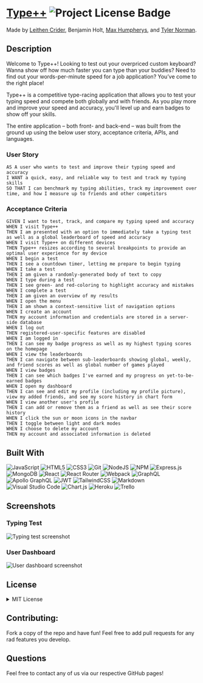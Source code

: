 # [Type++](https://typeplusplus.herokuapp.com/) ![Project License Badge](https://img.shields.io/badge/license-MIT-brightgreen)

Made by <a href="https://github.com/Thenlie">Leithen Crider</a>, Benjamin Holt, <a href="https://github.com/maxh1231">Max Humpherys</a>, and <a href="https://github.com/t-norm">Tyler Norman</a>.

## Description

Welcome to Type++! Looking to test out your overpriced custom keyboard? Wanna show off how much faster you can type than your buddies? Need to find out your words-per-minute speed for a job application? You’ve come to the right place!

Type++ is a competitive type-racing application that allows you to test your typing speed and compete both globally and with friends. As you play more and improve your speed and accuracy, you'll level up and earn badges to show off your skills.

The entire application – both front- and back-end – was built from the ground up using the below user story, acceptance criteria, APIs, and languages.

### User Story

```
AS A user who wants to test and improve their typing speed and accuracy
I WANT a quick, easy, and reliable way to test and track my typing skills
SO THAT I can benchmark my typing abilities, track my improvement over time, and how I measure up to friends and other competitors
```

### Acceptance Criteria

```
GIVEN I want to test, track, and compare my typing speed and accuracy
WHEN I visit Type++
THEN I am presented with an option to immediately take a typing test as well as a global leaderboard of speed and accuracy
WHEN I visit Type++ on different devices
THEN Type++ resizes according to several breakpoints to provide an optimal user experience for my device
WHEN I begin a test
THEN I see a countdown timer, letting me prepare to begin typing
WHEN I take a test
THEN I am given a randomly-generated body of text to copy
WHEN I type during a test
THEN I see green- and red-coloring to highlight accuracy and mistakes
WHEN I complete a test
THEN I am given an overview of my results
WHEN I open the menu
THEN I am shown a context-sensitive list of navigation options
WHEN I create an account
THEN my account information and credentials are stored in a server-side database
WHEN I log out
THEN registered-user-specific features are disabled
WHEN I am logged in
THEN I can see my badge progress as well as my highest typing scores on the homepage
WHEN I view the leaderboards
THEN I can navigate between sub-leaderboards showing global, weekly, and friend scores as well as global number of games played
WHEN I view badges
THEN I can see which badges I've earned and my progress on yet-to-be-earned badges
WHEN I open my dashboard
THEN I can see and edit my profile (including my profile picture), view my added friends, and see my score history in chart form
WHEN I view another user's profile
THEN I can add or remove them as a friend as well as see their score history
WHEN I click the sun or moon icons in the navbar
THEN I toggle between light and dark modes
WHEN I choose to delete my account
THEN my account and associated information is deleted
```

## Built With

![JavaScript](https://img.shields.io/badge/javascript-%23323330.svg?style=for-the-badge&logo=javascript&logoColor=%23F7DF1E)
![HTML5](https://img.shields.io/badge/html5-%23E34F26.svg?style=for-the-badge&logo=html5&logoColor=white)
![CSS3](https://img.shields.io/badge/css3-%231572B6.svg?style=for-the-badge&logo=css3&logoColor=white)
![Git](https://img.shields.io/badge/git-%23F05033.svg?style=for-the-badge&logo=git&logoColor=white)
![NodeJS](https://img.shields.io/badge/node.js-6DA55F?style=for-the-badge&logo=node.js&logoColor=white)
![NPM](https://img.shields.io/badge/npm-CB3837?style=for-the-badge&logo=npm&logoColor=white)
![Express.js](https://img.shields.io/badge/express.js-%23404d59.svg?style=for-the-badge&logo=express&logoColor=%2361DAFB)
![MongoDB](https://img.shields.io/badge/MongoDB-%234ea94b.svg?style=for-the-badge&logo=mongodb&logoColor=white)
![React](https://img.shields.io/badge/react-%2320232a.svg?style=for-the-badge&logo=react&logoColor=%2361DAFB)
![React Router](https://img.shields.io/badge/React_Router-CA4245?style=for-the-badge&logo=react-router&logoColor=white)
![Webpack](https://img.shields.io/badge/webpack-%238DD6F9.svg?style=for-the-badge&logo=webpack&logoColor=black)
![GraphQL](https://img.shields.io/badge/-GraphQL-E10098?style=for-the-badge&logo=graphql&logoColor=white)
![Apollo GraphQL](https://img.shields.io/badge/Apollo%20GraphQL-311C87?&style=for-the-badge&logo=Apollo%20GraphQL&logoColor=white)
![JWT](https://img.shields.io/badge/JWT-black?style=for-the-badge&logo=JSON%20web%20tokens)
![TailwindCSS](https://img.shields.io/badge/tailwindcss-%2338B2AC.svg?style=for-the-badge&logo=tailwind-css&logoColor=white)
![Markdown](https://img.shields.io/badge/markdown-%23000000.svg?style=for-the-badge&logo=markdown&logoColor=white)
![Visual Studio Code](https://img.shields.io/badge/Visual%20Studio%20Code-0078d7.svg?style=for-the-badge&logo=visual-studio-code&logoColor=white)
![Chart.js](https://img.shields.io/badge/chart.js-F5788D.svg?style=for-the-badge&logo=chart.js&logoColor=white)
![Heroku](https://img.shields.io/badge/heroku-%23430098.svg?style=for-the-badge&logo=heroku&logoColor=white)
![Trello](https://img.shields.io/badge/Trello-%23026AA7.svg?style=for-the-badge&logo=Trello&logoColor=white)

## Screenshots

### Typing Test

![Typing test screenshot](/readme-screenshot-game.png)

### User Dashboard

![User dashboard screenshot](/readme-screenshot-dashboard.png)

## License

<details>

<summary>MIT License</summary>

> Copyright (c) [2022] [Type++]
>
> **Permission is hereby granted, free of charge, to any person obtaining a copy** > **of this software and associated documentation files (the "Software"), to deal** > **in the Software without restriction, including without limitation the rights** > **to use, copy, modify, merge, publish, distribute, sublicense, and/or sell** > **copies of the Software, and to permit persons to whom the Software is** > **furnished to do so, subject to the following conditions:**
>
> The above copyright notice and this permission notice shall be included in all
> copies or substantial portions of the Software.
>
> THE SOFTWARE IS PROVIDED "AS IS", WITHOUT WARRANTY OF ANY KIND, EXPRESS OR
> IMPLIED, INCLUDING BUT NOT LIMITED TO THE WARRANTIES OF MERCHANTABILITY,
> FITNESS FOR A PARTICULAR PURPOSE AND NONINFRINGEMENT. IN NO EVENT SHALL THE
> AUTHORS OR COPYRIGHT HOLDERS BE LIABLE FOR ANY CLAIM, DAMAGES OR OTHER
> LIABILITY, WHETHER IN AN ACTION OF CONTRACT, TORT OR OTHERWISE, ARISING FROM,
> OUT OF OR IN CONNECTION WITH THE SOFTWARE OR THE USE OR OTHER DEALINGS IN THE
> SOFTWARE.

</details>

## Contributing:

Fork a copy of the repo and have fun! Feel free to add pull requests for any rad features you develop.

## Questions

Feel free to contact any of us via our respective GitHub pages!
